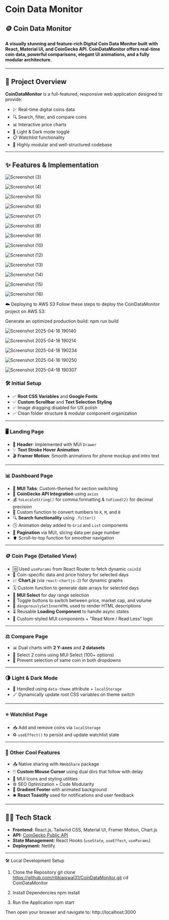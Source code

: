 # Coin Data Monitor

## 🪙 Coin Data Monitor

#### A visually stunning and feature-rich Digital Coin Data Monitor built with **React**, **Material UI**, and **CoinGecko API**. CoinDataMonitor offers real-time coin data, powerful comparisons, elegant UI animations, and a fully modular architecture.

---

## 📖 Project Overview

**CoinDataMonitor** is a full-featured, responsive web application designed to provide:

- 💹 Real-time digital coins data
- 🔍 Search, filter, and compare coins
- 📊 Interactive price charts
- 🌙 Light & Dark mode toggle
- 📋 Watchlist functionality
- 🧠 Highly modular and well-structured codebase

---

## ✨ Features & Implementation 

![Screenshot (3)](https://github.com/user-attachments/assets/29e120fa-91c7-4e55-967b-351a78a86fd2)

![Screenshot (4)](https://github.com/user-attachments/assets/13381cf9-7c62-4fda-b0d8-5f462161b06c)

![Screenshot (5)](https://github.com/user-attachments/assets/902e3843-c21a-437b-ba09-2200d765399d)

![Screenshot (6)](https://github.com/user-attachments/assets/41dfc3e9-bded-4055-9c23-af9ae6fb94aa)

![Screenshot (7)](https://github.com/user-attachments/assets/1498bd61-5c7d-4af6-b7f5-09fc51f0e266)

![Screenshot (8)](https://github.com/user-attachments/assets/c69a2c55-4697-4b21-951c-111137a8e824)

![Screenshot (9)](https://github.com/user-attachments/assets/aa2313a6-8698-42c4-8f18-b6c3073f21ac)

![Screenshot (10)](https://github.com/user-attachments/assets/2679e2ac-2176-4e24-9ac1-c748e7bcf952)

![Screenshot (12)](https://github.com/user-attachments/assets/a58e5905-5820-4669-b554-6f402a1250e9)

![Screenshot (13)](https://github.com/user-attachments/assets/0f23687d-2464-45f1-b0c1-dcce32f741b3)

![Screenshot (14)](https://github.com/user-attachments/assets/c987710e-285a-460e-8da0-e721ca4746b8)

![Screenshot (15)](https://github.com/user-attachments/assets/6280f04c-bdd9-4bc5-87d5-41ac3663fb42)

![Screenshot (16)](https://github.com/user-attachments/assets/a294e725-c5de-4344-a007-b77b2bd3abfc)

☁️ Deploying to AWS S3
Follow these steps to deploy the CoinDataMonitor project on AWS S3:

Generate an optimized production build: npm run build

![Screenshot 2025-04-18 190140](https://github.com/user-attachments/assets/787de26f-04ff-41a6-a363-4d1a9372536c)

![Screenshot 2025-04-18 190214](https://github.com/user-attachments/assets/fb10f078-4105-46af-9181-bd16c3624b5d)

![Screenshot 2025-04-18 190234](https://github.com/user-attachments/assets/e85f095a-afc7-4a77-aeea-d7dae91675f9)

![Screenshot 2025-04-18 190250](https://github.com/user-attachments/assets/5659a64b-dfbc-401a-b937-5a4e12df7199)

![Screenshot 2025-04-18 190307](https://github.com/user-attachments/assets/1df0458b-f3a7-4def-89d3-2b5ad16f4572)

### 🛠 Initial Setup

- ✅ **Root CSS Variables** and **Google Fonts**
- ✅ **Custom Scrollbar** and **Text Selection Styling**
- ✅ Image dragging disabled for UX polish
- ✅ Clean folder structure & modular component organization

---

### 🖥 Landing Page

- 🧭 **Header**: Implemented with MUI `Drawer`
- ✨ **Text Stroke Hover Animation**
- 🎬 **Framer Motion**: Smooth animations for phone mockup and intro text

---

### 📊 Dashboard Page

- 📁 **MUI Tabs**: Custom-themed for section switching
- 🔁 **CoinGecko API Integration** using `axios`
- 💰 `toLocaleString()` for comma formatting & `toFixed(2)` for decimal precision
- 🔢 Custom function to convert numbers to `K`, `M`, and `B`
- 🔍 **Search functionality** using `.filter()`
- 🕒 Animation delay added to `Grid` and `List` components
- 🔄 **Pagination** via MUI, slicing data per page number
- ⬆️ Scroll-to-top function for smoother navigation

---

### 🪙 Coin Page (Detailed View)

- 🆔 Used `useParams` from React Router to fetch dynamic `coinId`
- 🔗 Coin-specific data and price history for selected days
- 📈 **Chart.js** (via `react-chartjs-2`) for dynamic graphs
- 🗓 Custom function to generate date arrays for selected days
- 🧩 **MUI Select** for day range selection
- 🔘 Toggle buttons to switch between price, market cap, and volume
- 📜 `dangerouslySetInnerHTML` used to render HTML descriptions
- ⏳ Reusable **Loading Component** to handle async states
- 🎨 Custom-styled MUI components + "Read More / Read Less" logic

---

### ⚖️ Compare Page

- 📊 Dual charts with **2 Y-axes** and **2 datasets**
- 📌 Select 2 coins using MUI Select (100+ options)
- 🚫 Prevent selection of same coin in both dropdowns

---

### 🌗 Light & Dark Mode

- 🌈 Handled using `data-theme` attribute + `localStorage`
- 🪄 Dynamically update root CSS variables on theme switch

---

### ⭐ Watchlist Page

- 📥 Add and remove coins via `localStorage`
- ♻️ `useEffect()` to persist and update watchlist state

---

### 🧩 Other Cool Features

- 📤 Native sharing with `RWebShare` package
- 🖱️ **Custom Mouse Cursor** using dual divs that follow with delay
- 🎨 MUI Icons and styling utilities
- ⚙️ SEO Optimization + Code Modularity
- 🧶 **Gradient Footer** with animated background
- 🛎 **React Toastify** used for notifications and user feedback

---

## 🧑‍💻 Tech Stack

- **Frontend:** React.js, Tailwind CSS, Material UI, Framer Motion, Chart.js
- **API:** [CoinGecko Public API](https://www.coingecko.com/en/api)
- **State Management:** React Hooks (`useState`, `useEffect`, `useParams`)
- **Deployment:** Netlify

---

🛠️ Local Development Setup

1. Clone the Repository
git clone https://github.com/ritikjaiswal31/CoinDataMonitor.git
cd CoinDataMonitor

2. Install Dependencies
npm install

4. Run the Application
npm start

Then open your browser and navigate to:
http://localhost:3000
